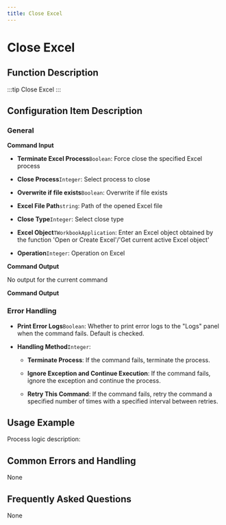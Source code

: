 ```yaml
---
title: Close Excel
---
```


# Close Excel

## Function Description

:::tip 
Close Excel
:::

## Configuration Item Description

### General

**Command Input**

- **Terminate Excel Process**`Boolean`: Force close the specified Excel process

- **Close Process**`Integer`: Select process to close

- **Overwrite if file exists**`Boolean`: Overwrite if file exists

- **Excel File Path**`string`: Path of the opened Excel file

- **Close Type**`Integer`: Select close type

- **Excel Object**`TWorkbookApplication`: Enter an Excel object obtained by the function 'Open or Create Excel'/'Get current active Excel object'

- **Operation**`Integer`: Operation on Excel


**Command Output**

No output for the current command


**Command Output**

### Error Handling

- **Print Error Logs**`Boolean`: Whether to print error logs to the "Logs" panel when the command fails. Default is checked. 

- **Handling Method**`Integer`:

    - **Terminate Process**: If the command fails, terminate the process.

    - **Ignore Exception and Continue Execution**: If the command fails, ignore the exception and continue the process.

    - **Retry This Command**: If the command fails, retry the command a specified number of times with a specified interval between retries.

## Usage Example

Process logic description:

## Common Errors and Handling

None

## Frequently Asked Questions

None

